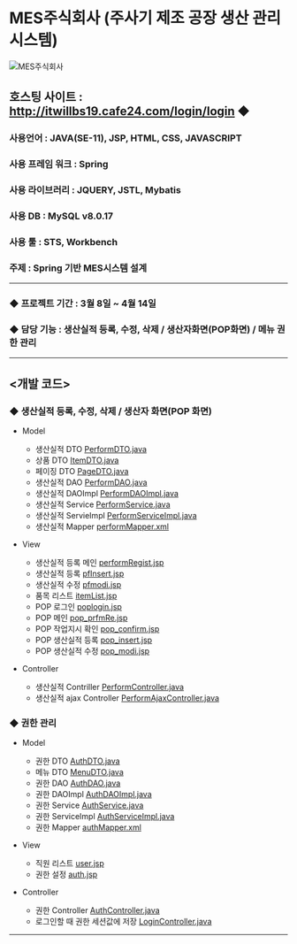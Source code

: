 # MES주식회사 (주사기 제조 공장 생산 관리 시스템)

![MES주식회사](BESimages/MES_main.PNG) 


## 호스팅 사이트 : http://itwillbs19.cafe24.com/login/login ◆
### 사용언어 : JAVA(SE-11), JSP, HTML, CSS, JAVASCRIPT
### 사용 프레임 워크 : Spring
### 사용 라이브러리 : JQUERY, JSTL, Mybatis
### 사용 DB : MySQL v8.0.17
### 사용 툴 : STS, Workbench
### 주제 : Spring 기반 MES시스템 설계

---

### ◆ 프로젝트 기간 : 3월 8일 ~ 4월 14일
### ◆ 담당 기능 : 생산실적 등록, 수정, 삭제 / 생산자화면(POP화면) / 메뉴 권한 관리

---


## <개발 코드>

### ◆ 생산실적 등록, 수정, 삭제 / 생산자 화면(POP 화면)

* Model
  * 생산실적 DTO [PerformDTO.java](src/main/java/com/itwillbs/work/domain/PerformDTO.java)
  * 상품 DTO [ItemDTO.java](src/main/java/com/itwillbs/work/domain/ItemDTO.java)
  * 페이징 DTO [PageDTO.java](src/main/java/com/itwillbs/work/domain/PageDTO.java)
  * 생산실적 DAO [PerformDAO.java](src/main/java/com/itwillbs/work/dao/PerformDAO.java)
  * 생산실적 DAOImpl [PerformDAOImpl.java](src/main/java/com/itwillbs/work/dao/PerformDAOImpl.java)
  * 생산실적 Service [PerformService.java](src/main/java/com/itwillbs/work/service/PerformService.java)
  * 생산실적 ServieImpl [PerformServiceImpl.java](src/main/java/com/itwillbs/work/service/PerformServiceImpl.java)
  * 생산실적 Mapper [performMapper.xml](src/main/resources/mappers/performMapper.xml)
 
* View
  
  * 생산실적 등록 메인 [performRegist.jsp](src/main/webapp/WEB-INF/views/work/performRegist.jsp)
  * 생산실적 등록 [pfInsert.jsp](src/main/webapp/WEB-INF/views/work/pfInsert.jsp)
  * 생산실적 수정 [pfmodi.jsp](src/main/webapp/WEB-INF/views/work/pfmodi.jsp)
  * 품목 리스트 [itemList.jsp](src/main/webapp/WEB-INF/views/work/itemList.jsp)
  * POP 로그인 [poplogin.jsp](src/main/webapp/WEB-INF/views/work/poplogin.jsp)
  * POP 메인 [pop_prfmRe.jsp](src/main/webapp/WEB-INF/views/work/pop_prfmRe.jsp)
  * POP 작업지시 확인 [pop_confirm.jsp](src/main/webapp/WEB-INF/views/work/pop_confirm.jsp)
  * POP 생산실적 등록 [pop_insert.jsp](src/main/webapp/WEB-INF/views/work/pop_insert.jsp)
  * POP 생산실적 수정 [pop_modi.jsp](src/main/webapp/WEB-INF/views/work/pop_modi.jsp)
    
* Controller

  * 생산실적 Contriller [PerformController.java](src/main/java/com/itwillbs/work/controller/PerformController.java)
  * 생산실적 ajax Controller [PerformAjaxController.java](src/main/java/com/itwillbs/work/controller/PerformAjaxController.java)

### ◆ 권한 관리

* Model
  * 권한 DTO [AuthDTO.java](src/main/java/com/itwillbs/auth/domain/AuthDTO.java)
  * 메뉴 DTO [MenuDTO.java](src/main/java/com/itwillbs/auth/domain/MenuDTO.java)
  * 권한 DAO [AuthDAO.java](src/main/java/com/itwillbs/auth/dao/AuthDAO.java)
  * 권한 DAOImpl [AuthDAOImpl.java](src/main/java/com/itwillbs/auth/dao/AuthDAOImpl.java)
  * 권한 Service [AuthService.java](src/main/java/com/itwillbs/auth/service/AuthService.java)
  * 권한 ServiceImpl [AuthServiceImpl.java](src/main/java/com/itwillbs/auth/service/AuthServiceImpl.java)
  * 권한 Mapper [authMapper.xml](src/main/resources/mappers/authMapper.xml)

* View
  *  직원 리스트 [user.jsp](src/main/webapp/WEB-INF/views/auth/user.jsp)
  *  권한 설정 [auth.jsp](src/main/webapp/WEB-INF/views/auth/auth.jsp)
  
* Controller
  * 권한 Controller [AuthController.java](src/main/java/com/itwillbs/auth/controller/AuthController.java)
  * 로그인할 때 권한 세션값에 저장 [LoginController.java](src/main/java/com/itwillbs/login/controller/LoginController.java)


---
